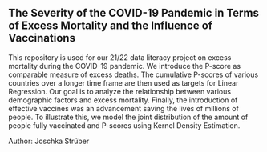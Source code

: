 ## The Severity of the COVID-19 Pandemic in Terms of Excess Mortality and the Influence of Vaccinations

This repository is used for our 21/22 data literacy project on excess mortality during the COVID-19 pandemic. We introduce the P-score as comparable measure of excess deaths. The cumulative P-scores of various countries over a longer time frame are then used as targets for Linear Regression. Our goal is to analyze the relationship between various demographic factors and excess mortality. Finally, the introduction of effective vaccines was an advancement saving the lives of millions of people. To illustrate this, we model the joint distribution of the amount of people fully vaccinated and P-scores using Kernel Density Estimation.

Author: Joschka Strüber
